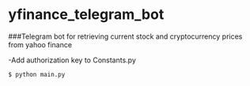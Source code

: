 # yfinance_telegram_bot

###Telegram bot for retrieving current stock and cryptocurrency prices from yahoo finance

-Add authorization key to Constants.py

```
$ python main.py

```
